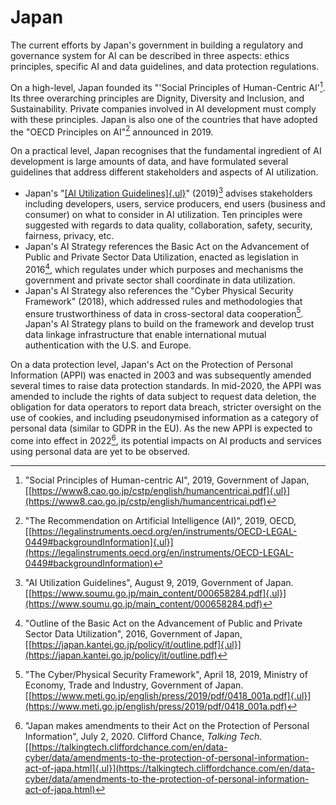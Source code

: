# Japan

The current efforts by Japan's government in building a regulatory and governance system for AI can be described in three aspects: ethics principles, specific AI and data guidelines, and data protection regulations.

On a high-level, Japan founded its "'Social Principles of Human-Centric AI'[^62]. Its three overarching principles are Dignity, Diversity and Inclusion, and Sustainability. Private companies involved in AI development must comply with these principles. Japan is also one of the countries that have adopted the "OECD Principles on AI"[^63] announced in 2019.

On a practical level, Japan recognises that the fundamental ingredient of AI development is large amounts of data, and have formulated several guidelines that address different stakeholders and aspects of AI utilization.

-   Japan's "[[AI Utilization Guidelines]{.ul}](https://www.soumu.go.jp/main_content/000658284.pdf)" (2019)[^64] advises stakeholders including developers, users, service producers, end users (business and consumer) on what to consider in AI utilization. Ten principles were suggested with regards to data quality, collaboration, safety, security, fairness, privacy, etc.
-   Japan's AI Strategy references the Basic Act on the Advancement of Public and Private Sector Data Utilization, enacted as legislation in 2016[^65], which regulates under which purposes and mechanisms the government and private sector shall coordinate in data utilization.
-   Japan's AI Strategy also references the "Cyber Physical Security Framework" (2018), which addressed rules and methodologies that ensure trustworthiness of data in cross-sectoral data cooperation[^66]. Japan's AI Strategy plans to build on the framework and develop trust data linkage infrastructure that enable international mutual authentication with the U.S. and Europe.

On a data protection level, Japan's Act on the Protection of Personal Information (APPI) was enacted in 2003 and was subsequently amended several times to raise data protection standards. In mid-2020, the APPI was amended to include the rights of data subject to request data deletion, the obligation for data operators to report data breach, stricter oversight on the use of cookies, and including pseudonymised information as a category of personal data (similar to GDPR in the EU).  As the new APPI is expected to come into effect in 2022[^67], its potential impacts on AI products and services using personal data are yet to be observed.

[^62]: "Social Principles of Human-centric AI", 2019, Government of Japan, [[https://www8.cao.go.jp/cstp/english/humancentricai.pdf]{.ul}](https://www8.cao.go.jp/cstp/english/humancentricai.pdf)

[^63]: "The Recommendation on Artificial Intelligence (AI)", 2019, OECD, [[https://legalinstruments.oecd.org/en/instruments/OECD-LEGAL-0449#backgroundInformation]{.ul}](https://legalinstruments.oecd.org/en/instruments/OECD-LEGAL-0449#backgroundInformation)

[^64]: "AI Utilization Guidelines", August 9, 2019, Government of Japan.  [[https://www.soumu.go.jp/main_content/000658284.pdf]{.ul}](https://www.soumu.go.jp/main_content/000658284.pdf)

[^65]: "Outline of the Basic Act on the Advancement of Public and Private Sector Data Utilization", 2016, Government of Japan, [[https://japan.kantei.go.jp/policy/it/outline.pdf]{.ul}](https://japan.kantei.go.jp/policy/it/outline.pdf)

[^66]: "The Cyber/Physical Security Framework", April 18, 2019, Ministry of Economy, Trade and Industry, Government of Japan.  [[https://www.meti.go.jp/english/press/2019/pdf/0418_001a.pdf]{.ul}](https://www.meti.go.jp/english/press/2019/pdf/0418_001a.pdf)

[^67]: "Japan makes amendments to their Act on the Protection of Personal Information", July 2, 2020. Clifford Chance, *Talking Tech*.  [[https://talkingtech.cliffordchance.com/en/data-cyber/data/amendments-to-the-protection-of-personal-information-act-of-japa.html]{.ul}](https://talkingtech.cliffordchance.com/en/data-cyber/data/amendments-to-the-protection-of-personal-information-act-of-japa.html)

